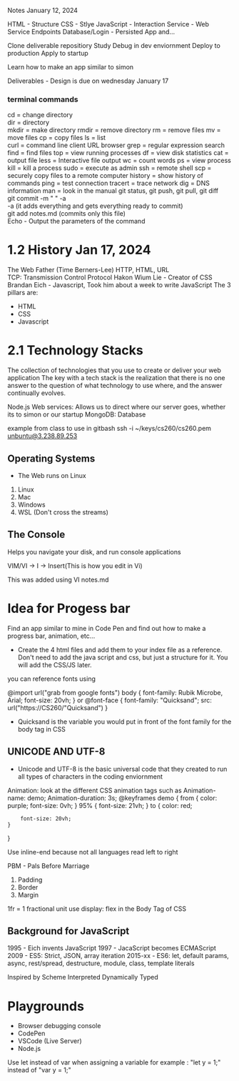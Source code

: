 Notes January 12, 2024

HTML - Structure
CSS - Stlye
JavaScript - Interaction
Service - Web Service Endpoints
Database/Login - Persisted App and...

Clone deliverable repositiory
Study
Debug in dev enviornment 
Deploy to production
Apply to startup 

Learn how to make an app similar to simon 

Deliverables - Design is due on wednesday January 17
### terminal commands
cd = change directory  
dir = directory  
mkdir = make directory
rmdir = remove directory
rm = remove files
mv = move files
cp = copy files
ls = list  
curl = command line client URL browser
grep = regular expression search
find = find files
top = view running processes
df = view disk statistics
cat = output file
less = Interactive file output
wc = count words
ps = view process
kill = kill a process
sudo = execute as admin
ssh = remote shell
scp = securely copy files to a remote computer 
history = show history of commands
ping = test connection
tracert = trace network
dig = DNS information
man = look in the manual
git status, git push, git pull, git diff   
git commit -m " " -a  
-a (it adds everything and gets everything ready to commit)  
git add notes.md (commits only this file)  
Echo - Output the parameters of the command 


# 1.2 History Jan 17, 2024
The Web Father (Time Berners-Lee) HTTP, HTML, URL  
TCP: Transmission Control Protocol
Hakon Wium Lie - Creator of CSS 
Brandan Eich - Javascript, Took him about a week to write JavaScript
The 3 pillars are:  
- HTML
- CSS
- Javascript

# 2.1 Technology Stacks 
The collection of technologies that you use to create or deliver your web application
The key with a tech stack is the realization that there is no one answer to the question of what technology to use where, and the answer continually evolves.

Node.js Web services: Allows us to direct where our server goes, whether its to simon or our startup 
MongoDB: Database

example from class to use in gitbash
ssh -i ~/keys/cs260/cs260.pem unbuntu@3.238.89.253

## Operating Systems 

- The Web runs on Linux 
1. Linux
2. Mac
3. Windows
4. WSL (Don't cross the streams)

## The Console 
Helps you navigate your disk, and run console applications 

VIM/VI -> I -> Insert(This is how you edit in Vi)

This was added using VI notes.md

# Idea for Progess bar
Find an app similar to mine in Code Pen and find out how to make a progress bar, animation, etc... 

- Create the 4 html files and add them to your index file as a reference. Don't need to add the java script and css, but just a structure for it. You will add the CSS/JS later. 

you can reference fonts using 

@import url("grab from google fonts")
body {
    font-family: Rubik Microbe, Arial;
    font-size: 20vh;
}
or
@font-face {
    font-family: "Quicksand";
    src: url("https://CS260/"Quicksand")
}
- Quicksand is the variable you would put in front of the font family for the body tag in CSS

## UNICODE AND UTF-8
- Unicode and UTF-8 is the basic universal code that they created to run all types of characters in the coding enviornment 

Animation: look at the different CSS animation tags such as 
    Animation-name: demo;
    Animation-duration: 3s;
@keyframes demo {
    from {
        color: purple;
        font-size: 0vh;
    }
    95% {
        font-size: 21vh;
    }
    to {
        color: red;
        
        font-size: 20vh;
    }
}

Use inline-end because not all languages read left to right

PBM - Pals Before Marriage
1. Padding
2. Border
3. Margin

1fr = 1 fractional unit 
use display: flex in the Body Tag of CSS

## Background for JavaScript
1995 - Eich invents JavaScript
1997 - JacaScript becomes ECMAScript
2009 - ES5: Strict, JSON, array iteration
2015-xx - ES6: let, default params, async, rest/spread, destructure, module, class, template literals 

Inspired by Scheme
Interpreted 
Dynamically Typed 
# Playgrounds 
- Browser debugging console
- CodePen
- VSCode (Live Server)
- Node.js

Use let instead of var when assigning a variable 
for example : "let y = 1;" instead of "var y = 1;"
